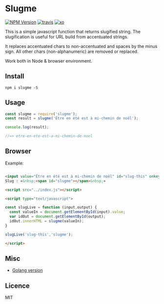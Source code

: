 # Slugme

[![NPM Version][npm-version]][npm-url]
[![travis][travis-badge]][travis-url]
[![xo][xo-badge]][xo-url]

This is a simple javascript function that returns slugified string.
The slugification is useful for URL build from accentuated strings.

It replaces accentuated chars to non-accentuated and spaces by the minus sign. All other chars (non-alphanumeric) are removed or replaced.

Work both in Node & browser environment.

## Install

```
npm i slugme -S
```

## Usage

```js
const slugme = require('slugme');
const result = slugme('Être en été est à mi-chemin de noël');

console.log(result);

//=> etre-en-ete-est-a-mi-chemin-de-noel

```

## Browser

Example:

```html

<input value="Être en été est à mi-chemin de noël" id="slug-this" onkeyup="slugLive('slug-this','slugme');" />
Slug : «&nbsp;<span id="slugme"></span>&nbsp;»

<script src="../index.js"></script>

<script type="text/javascript">

const slugLive = function (input,output) {
  const valueIn = document.getElementById(input).value;
  var idOut = document.getElementById(output);
  idOut.innerHTML = slugme(valueIn);
}

slugLive('slug-this','slugme');

</script>


```

## Misc

- [Golang version](https://github.com/metal3d/go-slugify)

## Licence

MIT

[npm-version]:https://img.shields.io/npm/v/slugme.svg
[npm-url]: https://npmjs.org/package/slugme
[travis-badge]: http://img.shields.io/travis/arthurlacoste/js-slug-me.svg
[travis-url]: https://travis-ci.org/arthurlacoste/js-slug-me
[xo-badge]: https://img.shields.io/badge/code_style-XO-5ed9c7.svg
[xo-url]: https://github.com/sindresorhus/xo
